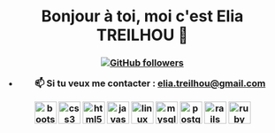 <h1 align="center">Bonjour à toi, moi c'est Elia TREILHOU 👋 </h1>
<h3 align="center"Je suis étudiante en 2ème année de Webmaster et Métiers de l'Internet à l'Université de Limoges</h3>

<a target="_blank" rel="noopener noreferrer" href="https://img.shields.io/github/followers/EliaTREILHOU.svg?style=social&label=Follow&maxAge=2592000"><img src="https://img.shields.io/github/followers/EliaTREILHOU.svg?style=social&label=Follow&maxAge=2592000" alt="GitHub followers" data-canonical-src="https://github.com/EliaTREILHOU?tab=followers" style="max-width:100%;"></a>
  

- 📫 Si tu veux me contacter : **elia.treilhou@gmail.com**

<p align="center"><img src="https://devicons.github.io/devicon/devicon.git/icons/bootstrap/bootstrap-plain.svg" alt="bootstrap" width="40" height="40"/> <img src="https://devicons.github.io/devicon/devicon.git/icons/css3/css3-original-wordmark.svg" alt="css3" width="40" height="40"/> <img src="https://devicons.github.io/devicon/devicon.git/icons/html5/html5-original-wordmark.svg" alt="html5" width="40" height="40"/> <img src="https://devicons.github.io/devicon/devicon.git/icons/javascript/javascript-original.svg" alt="javascript" width="40" height="40"/> <img src="https://devicons.github.io/devicon/devicon.git/icons/linux/linux-original.svg" alt="linux" width="40" height="40"/> <img src="https://devicons.github.io/devicon/devicon.git/icons/mysql/mysql-original-wordmark.svg" alt="mysql" width="40" height="40"/> <img src="https://devicons.github.io/devicon/devicon.git/icons/postgresql/postgresql-original-wordmark.svg" alt="postgresql" width="40" height="40"/> <img src="https://devicons.github.io/devicon/devicon.git/icons/rails/rails-original-wordmark.svg" alt="rails" width="40" height="40"/> <img src="https://devicons.github.io/devicon/devicon.git/icons/ruby/ruby-original-wordmark.svg" alt="ruby" width="40" height="40"/></p>

<p align="center">
  <a href="https://github.com/EliaTREIILHOU"></a>
</p>
